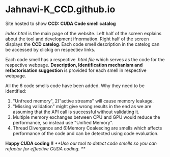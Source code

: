 # Jahnavi-K_CCD.github.io
Site hosted to show **CCD: CUDA Code smell catalog**


_index.html_ is the main page of the website. Left half of the screen explains about the tool and development ifnormation. Right half of the screen displays the **CCD catelog**. Each code smell description in the catelog can be accessed by clickig on respectiev links. 


Each code smell has a respective _.html file_ which serves as the code for the respective webpage. **Description, Identification mechanism and refactorisation suggestion** is provided for each smell in respective webpage. 


All the 6 code smells code have been added.
Why they need to be identified:
1) "Unfreed memory", 2)"active streams" will cause memory leakage. 
3) "Missing validation" might give wrong results in the end as we are assuming that the API call is successful without validating it.
4) Multiple memory exchanges between CPU and GPU would reduce the performance, so instead use "Unified Memory". 
5) Thread Divergance and 6)Memory Coalescing are smells which affects performance of the code and can be detected using code evaluation.



**Happy CUDA coding !!** _**Use our tool to detect code smells so you can refactor for effective CUDA coding. **_
